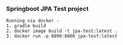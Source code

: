<h3> Springboot JPA Test project </h3>

    Running via docker -
    1. gradle build
    2. docker image build -t jpa-test:latest .
    3. docker run -p 8090:8080 jpa-test:latest